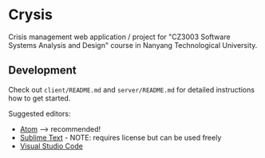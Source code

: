 # Crysis

Crisis management web application / project for "CZ3003 Software Systems Analysis and Design" course in Nanyang Technological University.

## Development

Check out `client/README.md` and `server/README.md` for detailed instructions how to get started.

Suggested editors:
* [Atom](https://atom.io/) --> recommended!
* [Sublime Text](https://www.sublimetext.com/) - NOTE: requires license but can be used freely
* [Visual Studio Code](https://code.visualstudio.com)

